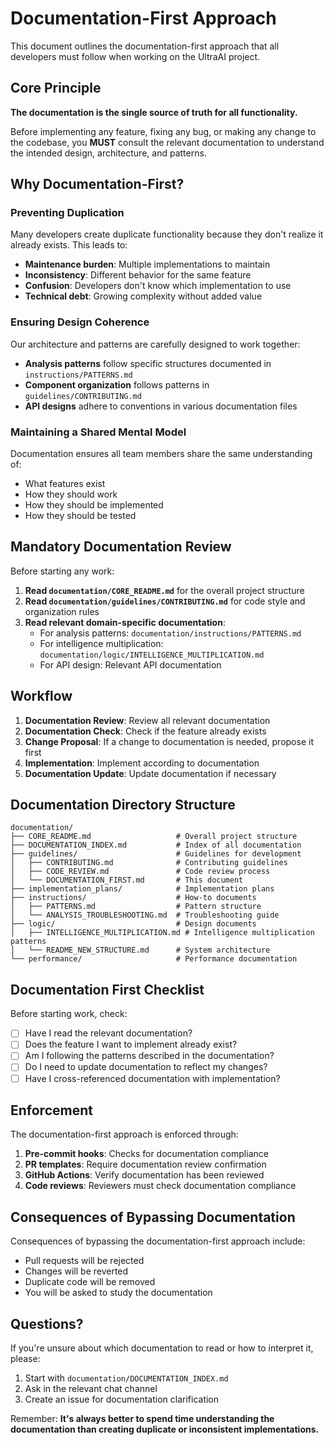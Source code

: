 # Documentation-First Approach

This document outlines the documentation-first approach that all developers must follow when working on the UltraAI project.

## Core Principle

**The documentation is the single source of truth for all functionality.**

Before implementing any feature, fixing any bug, or making any change to the codebase, you **MUST** consult the relevant documentation to understand the intended design, architecture, and patterns.

## Why Documentation-First?

### Preventing Duplication

Many developers create duplicate functionality because they don't realize it already exists. This leads to:

- **Maintenance burden**: Multiple implementations to maintain
- **Inconsistency**: Different behavior for the same feature
- **Confusion**: Developers don't know which implementation to use
- **Technical debt**: Growing complexity without added value

### Ensuring Design Coherence

Our architecture and patterns are carefully designed to work together:

- **Analysis patterns** follow specific structures documented in `instructions/PATTERNS.md`
- **Component organization** follows patterns in `guidelines/CONTRIBUTING.md`
- **API designs** adhere to conventions in various documentation files

### Maintaining a Shared Mental Model

Documentation ensures all team members share the same understanding of:

- What features exist
- How they should work
- How they should be implemented
- How they should be tested

## Mandatory Documentation Review

Before starting any work:

1. **Read `documentation/CORE_README.md`** for the overall project structure
2. **Read `documentation/guidelines/CONTRIBUTING.md`** for code style and organization rules
3. **Read relevant domain-specific documentation**:
   - For analysis patterns: `documentation/instructions/PATTERNS.md`
   - For intelligence multiplication: `documentation/logic/INTELLIGENCE_MULTIPLICATION.md`
   - For API design: Relevant API documentation

## Workflow

1. **Documentation Review**: Review all relevant documentation
2. **Documentation Check**: Check if the feature already exists
3. **Change Proposal**: If a change to documentation is needed, propose it first
4. **Implementation**: Implement according to documentation
5. **Documentation Update**: Update documentation if necessary

## Documentation Directory Structure

```
documentation/
├── CORE_README.md                   # Overall project structure
├── DOCUMENTATION_INDEX.md           # Index of all documentation
├── guidelines/                      # Guidelines for development
│   ├── CONTRIBUTING.md              # Contributing guidelines
│   ├── CODE_REVIEW.md               # Code review process
│   └── DOCUMENTATION_FIRST.md       # This document
├── implementation_plans/            # Implementation plans
├── instructions/                    # How-to documents
│   ├── PATTERNS.md                  # Pattern structure
│   └── ANALYSIS_TROUBLESHOOTING.md  # Troubleshooting guide
├── logic/                           # Design documents
│   ├── INTELLIGENCE_MULTIPLICATION.md # Intelligence multiplication patterns
│   └── README_NEW_STRUCTURE.md      # System architecture
└── performance/                     # Performance documentation
```

## Documentation First Checklist

Before starting work, check:

- [ ] Have I read the relevant documentation?
- [ ] Does the feature I want to implement already exist?
- [ ] Am I following the patterns described in the documentation?
- [ ] Do I need to update documentation to reflect my changes?
- [ ] Have I cross-referenced documentation with implementation?

## Enforcement

The documentation-first approach is enforced through:

1. **Pre-commit hooks**: Checks for documentation compliance
2. **PR templates**: Require documentation review confirmation
3. **GitHub Actions**: Verify documentation has been reviewed
4. **Code reviews**: Reviewers must check documentation compliance

## Consequences of Bypassing Documentation

Consequences of bypassing the documentation-first approach include:

- Pull requests will be rejected
- Changes will be reverted
- Duplicate code will be removed
- You will be asked to study the documentation

## Questions?

If you're unsure about which documentation to read or how to interpret it, please:

1. Start with `documentation/DOCUMENTATION_INDEX.md`
2. Ask in the relevant chat channel
3. Create an issue for documentation clarification

Remember: **It's always better to spend time understanding the documentation than creating duplicate or inconsistent implementations.**
